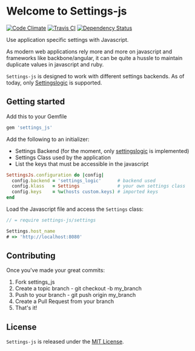 # Welcome to Settings-js

[![Code Climate](https://codeclimate.com/badge.png)](https://codeclimate.com/github/fanaticio/settings-js)
[![Travis CI](https://secure.travis-ci.org/fanaticio/settings-js.png)](http://travis-ci.org/fanaticio/settings-js)
[![Dependency Status](https://gemnasium.com/fanaticio/settings-js.png)](https://gemnasium.com/fanaticio/settings-js)

Use application specific settings with Javascript.

As modern web applications rely more and more on javascript and frameworks like backbone/angular, it can be quite a hussle to maintain duplicate values in javascript and ruby.

`Settings-js` is designed to work with different settings backends. As of today, only [Settingslogic](https://github.com/binarylogic/settingslogic) is supported.

## Getting started

Add this to your Gemfile

```ruby
gem 'settings_js'
```

Add the following to an initializer:

* Settings Backend (for the moment, only [settingslogic](https://github.com/binarylogic/settingslogic) is implemented)
* Settings Class used by the application
* List the keys that must be accessible in the javascript

```ruby
SettingsJs.configuration do |config|
  config.backend = 'settings_logic'      # backend used
  config.klass   = Settings              # your own settings class
  config.keys    = %w(hosts custom.keys) # imported keys
end
```

Load the Javascript file and access the `Settings` class:

```javascript
// = require settings-js/settings

Settings.host_name
# => 'http://localhost:8080'
```

## Contributing

Once you've made your great commits:

1. Fork settings_js
2. Create a topic branch - git checkout -b my_branch
3. Push to your branch - git push origin my_branch
4. Create a Pull Request from your branch
5. That's it!

## License

`Settings-js` is released under the [MIT License](http://www.opensource.org/licenses/MIT).
